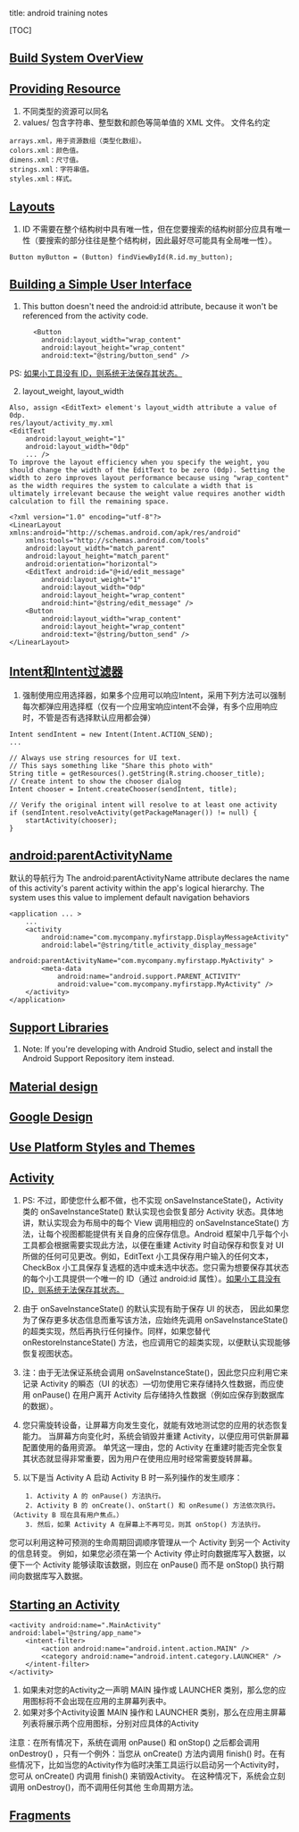 title: android training notes

[TOC]

## [Build System OverView](https://developer.android.com/intl/zh-cn/sdk/installing/studio-build.html#detailed-build)

## [Providing Resource](https://developer.android.com/guide/topics/resources/providing-resources.html)
1. 不同类型的资源可以同名
2. values/ 包含字符串、整型数和颜色等简单值的 XML 文件。
文件名约定
```
arrays.xml，用于资源数组（类型化数组）。
colors.xml：颜色值。
dimens.xml：尺寸值。
strings.xml：字符串值。
styles.xml：样式。
```


## [Layouts](https://developer.android.com/guide/topics/ui/declaring-layout.html)
1. ID 不需要在整个结构树中具有唯一性，但在您要搜索的结构树部分应具有唯一性（要搜索的部分往往是整个结构树，因此最好尽可能具有全局唯一性）。
```
Button myButton = (Button) findViewById(R.id.my_button);
```

## [Building a Simple User Interface](https://developer.android.com/intl/zh-cn/training/basics/firstapp/building-ui.html)
1. This button doesn't need the android:id attribute, because it won't be referenced from the activity code.
```
      <Button
        android:layout_width="wrap_content"
        android:layout_height="wrap_content"
        android:text="@string/button_send" />
```
PS: [如果小工具没有 ID，则系统无法保存其状态。](https://developer.android.com/intl/zh-cn/guide/components/activities.html#Lifecycle)

2. layout_weight, layout_width
```
Also, assign <EditText> element's layout_width attribute a value of 0dp.
res/layout/activity_my.xml
<EditText
    android:layout_weight="1"
    android:layout_width="0dp"
    ... />
To improve the layout efficiency when you specify the weight, you should change the width of the EditText to be zero (0dp). Setting the width to zero improves layout performance because using "wrap_content" as the width requires the system to calculate a width that is ultimately irrelevant because the weight value requires another width calculation to fill the remaining space.
```
```
<?xml version="1.0" encoding="utf-8"?>
<LinearLayout xmlns:android="http://schemas.android.com/apk/res/android"
    xmlns:tools="http://schemas.android.com/tools"
    android:layout_width="match_parent"
    android:layout_height="match_parent"
    android:orientation="horizontal">
    <EditText android:id="@+id/edit_message"
        android:layout_weight="1"
        android:layout_width="0dp"
        android:layout_height="wrap_content"
        android:hint="@string/edit_message" />
    <Button
        android:layout_width="wrap_content"
        android:layout_height="wrap_content"
        android:text="@string/button_send" />
</LinearLayout>

```

## [Intent和Intent过滤器](https://developer.android.com/intl/zh-cn/guide/components/intents-filters.html)
1. 强制使用应用选择器，如果多个应用可以响应Intent，采用下列方法可以强制每次都弹应用选择框（仅有一个应用宝响应intent不会弹，有多个应用响应时，不管是否有选择默认应用都会弹）
```
Intent sendIntent = new Intent(Intent.ACTION_SEND);
...

// Always use string resources for UI text.
// This says something like "Share this photo with"
String title = getResources().getString(R.string.chooser_title);
// Create intent to show the chooser dialog
Intent chooser = Intent.createChooser(sendIntent, title);

// Verify the original intent will resolve to at least one activity
if (sendIntent.resolveActivity(getPackageManager()) != null) {
    startActivity(chooser);
}
```

## [android:parentActivityName](https://developer.android.com/intl/zh-cn/training/basics/firstapp/starting-activity.html#CreateActivity)
默认的导航行为
The android:parentActivityName attribute declares the name of this activity's parent activity within the app's logical hierarchy. The system uses this value to implement default navigation behaviors
```
<application ... >
    ...
    <activity
        android:name="com.mycompany.myfirstapp.DisplayMessageActivity"
        android:label="@string/title_activity_display_message"
        android:parentActivityName="com.mycompany.myfirstapp.MyActivity" >
        <meta-data
            android:name="android.support.PARENT_ACTIVITY"
            android:value="com.mycompany.myfirstapp.MyActivity" />
    </activity>
</application>
```

## [Support Libraries](https://developer.android.com/tools/support-library/setup.html#download)
1. Note: If you're developing with Android Studio, select and install the Android Support Repository item instead.


## [Material design](https://www.google.com/design/spec/material-design/introduction.html)

## [Google Design](https://design.google.com/)

## [Use Platform Styles and Themes](https://developer.android.com/intl/zh-cn/training/basics/supporting-devices/platforms.html#style-themes)

## [Activity](https://developer.android.com/intl/zh-cn/guide/components/activities.html#Lifecycle)
1. PS: 不过，即使您什么都不做，也不实现 onSaveInstanceState()，Activity 类的 onSaveInstanceState() 默认实现也会恢复部分 Activity 状态。具体地讲，默认实现会为布局中的每个 View 调用相应的 onSaveInstanceState() 方法，让每个视图都能提供有关自身的应保存信息。Android 框架中几乎每个小工具都会根据需要实现此方法，以便在重建 Activity 时自动保存和恢复对 UI 所做的任何可见更改。例如，EditText 小工具保存用户输入的任何文本，CheckBox 小工具保存复选框的选中或未选中状态。您只需为想要保存其状态的每个小工具提供一个唯一的 ID（通过 android:id 属性）。[如果小工具没有 ID，则系统无法保存其状态。](https://developer.android.com/intl/zh-cn/guide/components/activities.html#Lifecycle)

2. 由于 onSaveInstanceState() 的默认实现有助于保存 UI 的状态， 因此如果您为了保存更多状态信息而重写该方法，应始终先调用 onSaveInstanceState() 的超类实现，然后再执行任何操作。同样，如果您替代 onRestoreInstanceState() 方法，也应调用它的超类实现，以便默认实现能够恢复视图状态。

3. 注：由于无法保证系统会调用 onSaveInstanceState()，因此您只应利用它来记录 Activity 的瞬态（UI 的状态）—切勿使用它来存储持久性数据，而应使用 onPause() 在用户离开 Activity 后存储持久性数据（例如应保存到数据库的数据）。

4. 您只需旋转设备，让屏幕方向发生变化，就能有效地测试您的应用的状态恢复能力。 当屏幕方向变化时，系统会销毁并重建 Activity，以便应用可供新屏幕配置使用的备用资源。 单凭这一理由，您的 Activity 在重建时能否完全恢复其状态就显得非常重要，因为用户在使用应用时经常需要旋转屏幕。

5. 以下是当 Activity A 启动 Activity B 时一系列操作的发生顺序：
```
	1. Activity A 的 onPause() 方法执行。
	2. Activity B 的 onCreate()、onStart() 和 onResume() 方法依次执行。（Activity B 现在具有用户焦点。）
	3. 然后，如果 Activity A 在屏幕上不再可见，则其 onStop() 方法执行。
```
您可以利用这种可预测的生命周期回调顺序管理从一个 Activity 到另一个 Activity 的信息转变。 例如，如果您必须在第一个 Activity 停止时向数据库写入数据，以便下一个 Activity 能够读取该数据，则应在 onPause() 而不是 onStop() 执行期间向数据库写入数据。


## [Starting an Activity](https://developer.android.com/intl/zh-cn/training/basics/activity-lifecycle/starting.html#launching-activity)
```
<activity android:name=".MainActivity" android:label="@string/app_name">
    <intent-filter>
        <action android:name="android.intent.action.MAIN" />
        <category android:name="android.intent.category.LAUNCHER" />
    </intent-filter>
</activity>
```
1. 如果未对您的Activity之一声明 MAIN 操作或 LAUNCHER 类别，那么您的应用图标将不会出现在应用的主屏幕列表中。
2. 如果对多个Activity设置 MAIN 操作和 LAUNCHER 类别，那么在应用主屏幕列表将展示两个应用图标，分别对应具体的Activity

注意：在所有情况下，系统在调用 onPause() 和 onStop() 之后都会调用 onDestroy() ，只有一个例外：当您从 onCreate() 方法内调用 finish() 时。在有些情况下，比如当您的Activity作为临时决策工具运行以启动另一个Activity时，您可从 onCreate() 内调用 finish() 来销毁Activity。 在这种情况下，系统会立刻调用 onDestroy()，而不调用任何其他 生命周期方法。

## [Fragments](https://developer.android.com/intl/zh-cn/guide/components/fragments.html#Managing)

